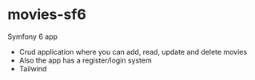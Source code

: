 # movies-sf6

Symfony 6 app 
- Crud application where you can add, read, update and delete movies
- Also the app has a register/login system
- Tailwind
